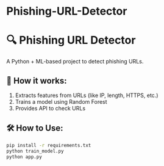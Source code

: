 # Phishing-URL-Detector
# 🔍 Phishing URL Detector

A Python + ML-based project to detect phishing URLs.

## 🚀 How it works:
1. Extracts features from URLs (like IP, length, HTTPS, etc.)
2. Trains a model using Random Forest
3. Provides API to check URLs

## 🛠 How to Use:

```bash
pip install -r requirements.txt
python train_model.py
python app.py
